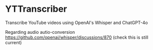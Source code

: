 # YTTranscriber
 Transcribe YouTube videos using OpenAI's Whisper and ChatGPT-4o

 Regarding audio autio-conversion https://github.com/openai/whisper/discussions/870 (check this is still current)